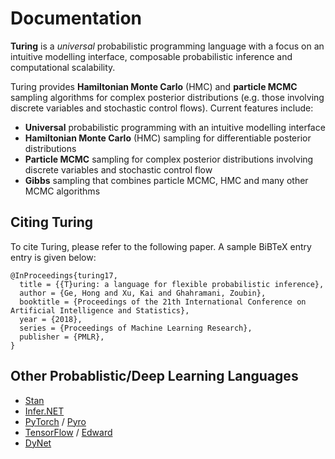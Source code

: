 # Documentation

**Turing** is a *universal* probabilistic programming language with a focus on an intuitive modelling interface, composable probabilistic inference and computational scalability.

Turing provides **Hamiltonian Monte Carlo** (HMC) and **particle MCMC** sampling algorithms for complex posterior distributions (e.g. those involving discrete variables and stochastic control flows). Current features include:

- **Universal** probabilistic programming with an intuitive modelling interface
- **Hamiltonian Monte Carlo** (HMC) sampling for differentiable posterior distributions
- **Particle MCMC** sampling for complex posterior distributions involving discrete variables and stochastic control flow
- **Gibbs** sampling that combines particle MCMC,  HMC and many other MCMC algorithms

## Citing Turing

To cite Turing, please refer to the following paper. A sample BiBTeX entry entry is given below:

```
@InProceedings{turing17,
  title = {{T}uring: a language for flexible probabilistic inference},
  author = {Ge, Hong and Xu, Kai and Ghahramani, Zoubin},
  booktitle = {Proceedings of the 21th International Conference on Artificial Intelligence and Statistics},
  year = {2018},
  series = {Proceedings of Machine Learning Research},
  publisher = {PMLR},
}
```

## Other Probablistic/Deep Learning Languages

- [Stan](http://mc-stan.org/)
- [Infer.NET](https://www.microsoft.com/en-us/research/project/infernet/)
- [PyTorch](http://pytorch.org/) / [Pyro](https://github.com/uber/pyro)
- [TensorFlow](https://www.tensorflow.org/) / [Edward](http://edwardlib.org/)
- [DyNet](https://github.com/clab/dynet)
